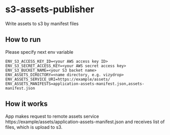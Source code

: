 # s3-assets-publisher

Write assets to s3 by manifest files

## How to run

Please specify next env variable

```env
ENV_S3_ACCESS_KEY_ID=<your AWS access key ID>
ENV_S3_SECRET_ACCESS_KEY=<your AWS secret access key>
ENV_S3_BUCKET_NAME=<your S3 backet name>
ENV_ASSETS_DIRECTORY=<name directory, e.g. vizydrop>
ENV_ASSETS_SERVICE_URI=https://example/assets/
ENV_ASSETS_MANIFESTS=application-assets-manifest.json,assets-manifest.json
```

## How it works

App makes request to remote
assets service https://example/assets/application-assets-manifest.json
and receives list of files, which is upload to s3.
